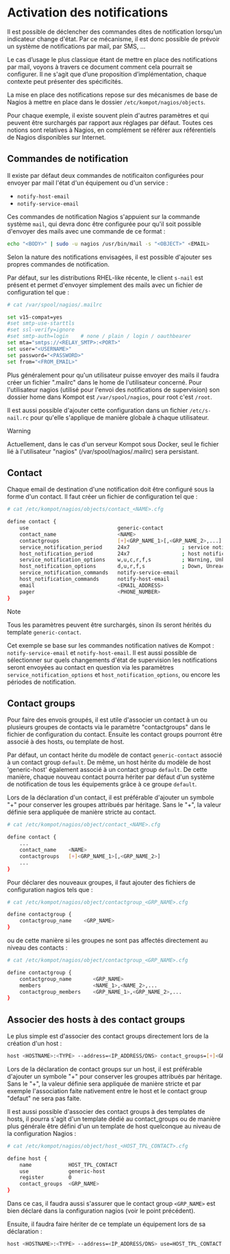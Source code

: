 # Activation des notifications

Il est possible de déclencher des commandes dites de notification lorsqu’un indicateur change d'état. Par ce mécanisme, il est donc possible de prévoir un système de notifications par mail, par SMS, …

Le cas d’usage le plus classique étant de mettre en place des notifications par mail, voyons à travers ce document comment cela pourrait se configurer. Il ne s'agit que d’une proposition d’implémentation, chaque contexte peut présenter des spécificités.

La mise en place des notifications repose sur des mécanismes de base de Nagios à mettre en place dans le dossier `/etc/kompot/nagios/objects`.

Pour chaque exemple, il existe souvent plein d'autres paramètres et qui peuvent être surchargés par rapport aux réglages par défaut.
Toutes ces notions sont relatives à Nagios, en complément se référer aux référentiels de Nagios disponibles sur Internet.

## Commandes de notification

Il existe par défaut deux commandes de notificaiton configurées pour envoyer par mail l'état d'un équipement ou d'un service :

* `notify-host-email`
* `notify-service-email`

Ces commandes de notification Nagios s'appuient sur la commande système `mail`, qui devra donc être configurée pour qu'il soit possible d'envoyer des mails avec une commande de ce format :

```bash
echo "<BODY>" | sudo -u nagios /usr/bin/mail -s "<OBJECT>" <EMAIL>
```

Selon la nature des notifications envisagées, il est possible d'ajouter ses propres commandes de notification.

Par défaut, sur les distributions RHEL-like récente, le client `s-nail` est présent et permet d'envoyer simplement des mails avec un fichier de configuration tel que :

```bash
# cat /var/spool/nagios/.mailrc

set v15-compat=yes              
#set smtp-use-starttls
#set ssl-verify=ignore
#set smtp-auth=login    # none / plain / login / oauthbearer
set mta="smtps://<RELAY_SMTP>:<PORT>"
set user="<USERNAME>"
set password="<PASSWORD>"
set from="<FROM_EMAIL>"
```

Plus généralement pour qu'un utilisateur puisse envoyer des mails il faudra créer un fichier ".mailrc" dans le home de l'utilisateur concerné. Pour l'utilisateur nagios (utilisé pour l'envoi des notifications de supervision) son dossier home dans Kompot est `/var/spool/nagios`, pour root c'est `/root`.

Il est aussi possible d'ajouter cette configuration dans un fichier `/etc/s-nail.rc` pour qu'elle s'applique de manière globale à chaque utilisateur.

> [!WARNING]
> Actuellement, dans le cas d'un serveur Kompot sous Docker, seul le fichier lié à l'utilisateur "nagios" (/var/spool/nagios/.mailrc) sera persistant.


## Contact

Chaque email de destination d'une notification doit être configuré sous la forme d'un contact. Il faut créer un fichier de configuration tel que :

```bash
# cat /etc/kompot/nagios/objects/contact_<NAME>.cfg

define contact {
    use                             generic-contact
    contact_name                    <NAME>
    contactgroups                   [+]<GRP_NAME_1>[,<GRP_NAME_2>,...]
    service_notification_period     24x7                 ; service notifications can be sent anytime
    host_notification_period        24x7                 ; host notifications can be sent anytime
    service_notification_options    w,u,c,r,f,s          ; Warning, Unknown, Critical, Recovery, Flapping, Downtime
    host_notification_options       d,u,r,f,s            ; Down, Unreachable, Recovery, Flapping, Downtime
    service_notification_commands   notify-service-email
    host_notification_commands      notify-host-email
    email                           <EMAIL_ADDRESS>
    pager                           <PHONE_NUMBER>
}
```

> [!NOTE]
> Tous les paramètres peuvent être surchargés, sinon ils seront hérités du template `generic-contact`.

Cet exemple se base sur les commandes notification natives de Kompot : `notify-service-email` et `notify-host-email`.
Il est aussi possible de sélectionner sur quels changements d'état de supervision les notifications seront envoyées au contact en question via les paramètres `service_notification_options` et `host_notification_options`, ou encore les périodes de notification.

## Contact groups

Pour faire des envois groupés, il est utile d'associer un contact à un ou plusieurs groupes de contacts via le paramètre "contactgroups" dans le fichier de configuration du contact. Ensuite les contact groups pourront être associé à des hosts, ou template de host.

Par défaut, un contact hérite du modèle de contact `generic-contact` associé à un contact group `default`.
De même, un host hérite du modèle de host 'generic-host' également associé à un contact group `default`.
De cette manière, chaque nouveau contact pourra hériter par défaut d'un système de notification de tous les équipements grâce à ce groupe `default`.

Lors de la déclaration d'un contact, il est préférable d'ajouter un symbole "+" pour conserver les groupes attribués par héritage. Sans le "+", la valeur définie sera appliquée de manière stricte au contact.

```bash
# cat /etc/kompot/nagios/object/contact_<NAME>.cfg

define contact {
    ...
    contact_name    <NAME>
    contactgroups   [+]<GRP_NAME_1>[,<GRP_NAME_2>]
    ...
}
```

Pour déclarer des nouveaux groupes, il faut ajouter des fichiers de configuration nagios tels que :

```bash
# cat /etc/kompot/nagios/object/contactgroup_<GRP_NAME>.cfg

define contactgroup {
    contactgroup_name    <GRP_NAME>
}
```

ou de cette manière si les groupes ne sont pas affectés directement au niveau des contacts :

```bash
# cat /etc/kompot/nagios/object/contactgroup_<GRP_NAME>.cfg

define contactgroup {
    contactgroup_name       <GRP_NAME>
    members                 <NAME_1>,<NAME_2>,...
    contactgroup_members    <GRP_NAME_1>,<GRP_NAME_2>,...
}
```

## Associer des hosts à des contact groups

Le plus simple est d'associer des contact groups directement lors de la création d'un host :

```bash
host <HOSTNAME>:<TYPE> --address=<IP_ADDRESS/DNS> contact_groups=[+]<GRP_NAME_1>[,<GRP_NAME_2>]
```

Lors de la déclaration de contact groups sur un host, il est préférable d'ajouter un symbole "+" pour conserver les groupes attribués par héritage. Sans le "+", la valeur définie sera appliquée de manière stricte et par exemple l'association faite nativement entre le host et le contact group "defaut" ne sera pas faite.

Il est aussi possible d'associer des contact groups à des templates de hosts, il pourra s'agit d'un template dédié au contact_groups ou de manière plus générale être défini d'un un template de host quelconque au niveau de la configuration Nagios :

```bash
# cat /etc/kompot/nagios/object/host_<HOST_TPL_CONTACT>.cfg

define host {
    name            HOST_TPL_CONTACT
    use             generic-host
    register        0
    contact_groups  <GRP_NAME>
}
```

Dans ce cas, il faudra aussi s'assurer que le contact group `<GRP_NAME>` est bien déclaré dans la configuration nagios (voir le point précédent).

Ensuite, il faudra faire hériter de ce template un équipement lors de sa déclaration :

```bash
host <HOSTNAME>:<TYPE> --address=<IP_ADDRESS/DNS> use=HOST_TPL_CONTACT
```

